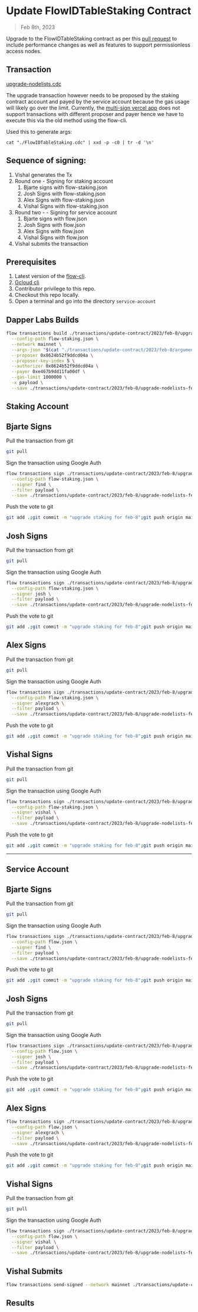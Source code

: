 # Update FlowIDTableStaking Contract

> Feb 8th, 2023

Upgrade to the FlowIDTableStaking contract as per this [pull request](https://github.com/onflow/flow-core-contracts/pull/321) to include performance changes as well as features to support permissionless access nodes.

## Transaction

[upgrade-nodelists.cdc](./upgrade-nodelists.cdc)

The upgrade transaction however needs to be proposed by the staking contract account and payed by the service account
because the gas usage will likely go over the limit.
Currently, the [multi-sign vercel app](https://flow-multisig-git-service-account-onflow.vercel.app/mainnet) does not support transactions with different proposer and payer hence we have to execute this via the old method using the flow-cli.

Used this to generate args:

`cat "./FlowIDTableStaking.cdc" | xxd -p -c0 | tr -d '\n'`

## Sequence of signing: 
1. Vishal generates the Tx
2. Round one - Signing for staking account
   1. Bjarte signs with flow-staking.json
   2. Josh Signs with flow-staking.json
   3. Alex Signs with flow-staking.json
   4. Vishal Signs with flow-staking.json
3. Round two - - Signing for service account
   1. Bjarte signs with flow.json
   2. Josh Signs with flow.json
   3. Alex Signs with flow.json
   4. Vishal Signs with flow.json
4. Vishal submits the transaction

## Prerequisites
1. Latest version of the [flow-cli](https://developers.flow.com/tools/flow-cli).
2. [Gcloud cli](https://cloud.google.com/sdk/docs/install)
3. Contributor privilege to this repo.
4. Checkout this repo locally.
5. Open a terminal and go into the directory `service-account`

## Dapper Labs Builds

```sh
flow transactions build ./transactions/update-contract/2023/feb-8/upgrade_nodelists.cdc \
  --config-path flow-staking.json \
  --network mainnet \
  --args-json "$(cat "./transactions/update-contract/2023/feb-8/arguments-update-contract-FlowIDTableStaking-mainnet.json")" \
  --proposer 0x8624b52f9ddcd04a \
  --proposer-key-index 5 \
  --authorizer 0x8624b52f9ddcd04a \
  --payer 0xe467b9dd11fa00df \
  --gas-limit 1000000 \
  -x payload \
  --save ./transactions/update-contract/2023/feb-8/upgrade-nodelists-feb-8-unsigned.rlp
```

## Staking Account

## Bjarte Signs

Pull the transaction from git
```sh
git pull
```

Sign the transaction using Google Auth
```sh
flow transactions sign ./transactions/update-contract/2023/feb-8/upgrade-nodelists-feb-8-unsigned.rlp \
  --config-path flow-staking.json \
  --signer find \
  --filter payload \
  --save ./transactions/update-contract/2023/feb-8/upgrade-nodelists-feb-8-sig-1.rlp
```

Push the vote to git
```sh
git add .;git commit -m "upgrade staking for feb-8";git push origin main
```

## Josh Signs

Pull the transaction from git
```sh
git pull
```

Sign the transaction using Google Auth
```sh
flow transactions sign ./transactions/update-contract/2023/feb-8/upgrade-nodelists-feb-8-sig-1.rlp \
  --config-path flow-staking.json \
  --signer josh \
  --filter payload \
  --save ./transactions/update-contract/2023/feb-8/upgrade-nodelists-feb-8-sig-2.rlp
```

Push the vote to git
```sh
git add .;git commit -m "upgrade staking for feb-8";git push origin main
```

## Alex Signs

Pull the transaction from git
```sh
git pull
```

Sign the transaction using Google Auth
```sh
flow transactions sign ./transactions/update-contract/2023/feb-8/upgrade-nodelists-feb-8-sig-2.rlp \
  --config-path flow-staking.json \
  --signer alexgrach \
  --filter payload \
  --save ./transactions/update-contract/2023/feb-8/upgrade-nodelists-feb-8-sig-3.rlp
```

Push the vote to git
```sh
git add .;git commit -m "upgrade staking for feb-8";git push origin main
```

## Vishal Signs

Pull the transaction from git
```sh
git pull
```

Sign the transaction using Google Auth
```sh
flow transactions sign ./transactions/update-contract/2023/feb-8/upgrade-nodelists-feb-8-sig-3.rlp \
  --config-path flow-staking.json \
  --signer vishal \
  --filter payload \
  --save ./transactions/update-contract/2023/feb-8/upgrade-nodelists-feb-8-sig-4.rlp
```

Push the vote to git
```sh
git add .;git commit -m "upgrade staking for feb-8";git push origin main
```

---

## Service Account
## Bjarte Signs

Pull the transaction from git
```sh
git pull
```

Sign the transaction using Google Auth
```sh
flow transactions sign ./transactions/update-contract/2023/feb-8/upgrade-nodelists-feb-8-sig-4.rlp \
  --config-path flow.json \
  --signer find \
  --filter payload \
  --save ./transactions/update-contract/2023/feb-8/upgrade-nodelists-feb-8-sig-5.rlp
```

Push the vote to git
```sh
git add .;git commit -m "upgrade staking for feb-8";git push origin main
```

## Josh Signs

Pull the transaction from git
```sh
git pull
```

Sign the transaction using Google Auth
```sh
flow transactions sign ./transactions/update-contract/2023/feb-8/upgrade-nodelists-feb-8-sig-5.rlp \
  --config-path flow.json \
  --signer josh \
  --filter payload \
  --save ./transactions/update-contract/2023/feb-8/upgrade-nodelists-feb-8-sig-6.rlp
```


Push the vote to git
```sh
git add .;git commit -m "upgrade staking for feb-8";git push origin main
```

## Alex Signs

```sh
flow transactions sign ./transactions/update-contract/2023/feb-8/upgrade-nodelists-feb-8-sig-6.rlp \
  --config-path flow.json \
  --signer alexgrach \
  --filter payload \
  --save ./transactions/update-contract/2023/feb-8/upgrade-nodelists-feb-8-sig-7.rlp
```

Push the vote to git
```sh
git add .;git commit -m "upgrade staking for feb-8";git push origin main
```

## Vishal Signs

Pull the transaction from git
```sh
git pull
```

Sign the transaction using Google Auth
```sh
flow transactions sign ./transactions/update-contract/2023/feb-8/upgrade-nodelists-feb-8-sig-7.rlp \
  --config-path flow.json \
  --signer vishal \
  --filter payload \
  --save ./transactions/update-contract/2023/feb-8/upgrade-nodelists-feb-8-sig-complete.rlp
```

## Vishal Submits

```sh
flow transactions send-signed --network mainnet ./transactions/update-contract/2023/feb-8/upgrade-nodelists-feb-8-sig-complete.rlp
```

## Results

